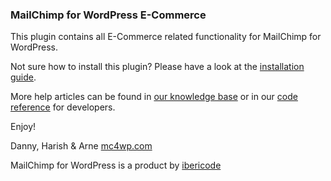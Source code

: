 ### MailChimp for WordPress E-Commerce

This plugin contains all E-Commerce related functionality for MailChimp for WordPress.

Not sure how to install this plugin? Please have a look at the [installation guide](https://mc4wp.com/kb/installation-instructions/).

More help articles can be found in [our knowledge base](https://mc4wp.com/kb/) or in our [code reference](http://developer.mc4wp.com/) for developers.

Enjoy!

Danny, Harish & Arne
[mc4wp.com](https://mc4wp.com)

MailChimp for WordPress is a product by [ibericode](https://ibericode.com/)